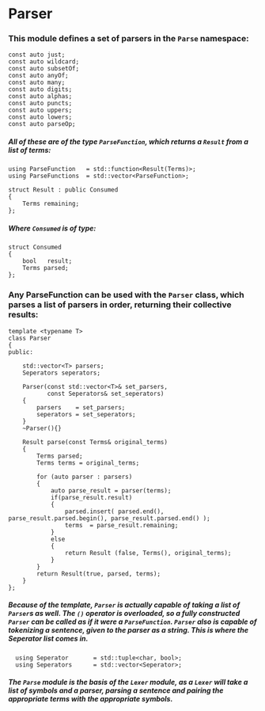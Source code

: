 # Parser

### This module defines a set of parsers in the `Parse` namespace:

    const auto just; 
    const auto wildcard; 
    const auto subsetOf; 
    const auto anyOf;
    const auto many;
    const auto digits;
    const auto alphas;
    const auto puncts;
    const auto uppers;
    const auto lowers;
    const auto parseOp;

##### All of these are of the type `ParseFunction`, which returns a `Result` from a list of terms:

    using ParseFunction   = std::function<Result(Terms)>;
    using ParseFunctions  = std::vector<ParseFunction>;
    
    struct Result : public Consumed
    {
        Terms remaining;
    };
    
##### Where `Consumed` is of type:
    
    struct Consumed
    {
        bool   result;
        Terms parsed;
    };
    
### Any ParseFunction can be used with the `Parser` class, which parses a list of parsers in order, returning their collective results:

    template <typename T>
    class Parser
    {
    public:

        std::vector<T> parsers;
        Seperators seperators;
        
        Parser(const std::vector<T>& set_parsers,
               const Seperators& set_seperators)
        {
            parsers    = set_parsers;
            seperators = set_seperators;
        }
        ~Parser(){}

        Result parse(const Terms& original_terms)
        {
            Terms parsed;
            Terms terms = original_terms;

            for (auto parser : parsers)
            {
                auto parse_result = parser(terms);
                if(parse_result.result)
                {
                    parsed.insert( parsed.end(), parse_result.parsed.begin(), parse_result.parsed.end() );
                    terms  = parse_result.remaining;
                }
                else
                {
                    return Result (false, Terms(), original_terms);
                }
            }
            return Result(true, parsed, terms);
        }
    };
    
##### Because of the template, `Parser` is actually capable of taking a list of `Parser`s as well. The `()` operator is overloaded, so a fully constructed `Parser` can be called as if it were a `ParseFunction`. `Parser` also is capable of tokenizing a sentence, given to the parser as a string. This is where the Seperator list comes in.
  
      using Seperator       = std::tuple<char, bool>;
      using Seperators      = std::vector<Seperator>;
      
##### The `Parse` module is the basis of the `Lexer` module, as a `Lexer` will take a list of symbols and a parser, parsing a sentence and pairing the appropriate terms with the appropriate symbols.
